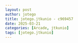 ```yaml
---
layout: post
author: jotego
title: jotego.jtkunio - c969457
date: 2025-03-21
categories: [Arcade, jtkunio]
tags: [jotego.jtkunio]
---
```



